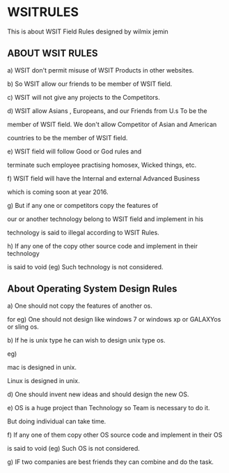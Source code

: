 # WSITRULES
This   is   about   WSIT  Field   Rules   designed  by  wilmix  jemin

ABOUT   WSIT  RULES
----------------------------

a)  WSIT    don't  permit    misuse    of  WSIT    Products    in  other  websites.

b) So  WSIT  allow  our  friends  to  be    member  of  WSIT    field.

 c)  WSIT    will  not    give    any  projects    to  the    Competitors.

d)  WSIT  allow  Asians  , Europeans, and  our  Friends    from  U.s  To    be  the 

member  of  WSIT    field.  We  don't  allow    Competitor  of  Asian  and  American

countries  to  be    the  member  of  WSIT  field.

e)  WSIT  field  will  follow    Good or  God  rules    and

terminate  such  employee    practising  homosex, Wicked  things, etc.


f)  WSIT  field  will    have    the  Internal  and  external  Advanced  Business

which  is  coming  soon  at  year  2016. 

g)  But  if  any  one or  competitors    copy  the  features  of  

our  or   another   technology belong  to WSIT field  and   implement   in   his   

technology  is   said   to  illegal  according   to  WSIT  Rules.

h)  If any  one  of  the   copy other source  code and  implement  in  their  technology

is  said   to  void  (eg)  Such  technology  is not considered.


About  Operating System Design Rules
-------------------------------------


a) One  should  not  copy the  features  of  another os.

for  eg)  One should  not  design  like  windows  7 or  windows  xp or  GALAXYos or sling os.


b)  If  he  is  unix   type  he  can  wish  to  design  unix type os.

eg)

  mac is  designed  in  unix.

Linux  is   designed  in unix.


d)  One  should    invent  new  ideas  and  should  design   the  new  OS.

e)  OS  is   a huge  project than  Technology  so  Team  is necessary  to do  it.

But  doing  individual  can  take  time.


f)  If any one of them copy other OS  source code and implement in their OS

is said to void (eg) Such OS is not considered.


g) IF  two  companies  are best friends they  can  combine  and do  the task.



 

